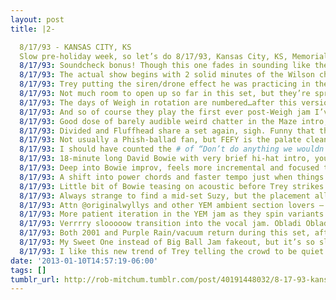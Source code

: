 ```yaml
---
layout: post
title: |2-

  8/17/93 - KANSAS CITY, KS
  Slow pre-holiday week, so let’s do 8/17/93, Kansas City, KS, Memorial Hall. 7th show in a row without an off day, brutal.
  8/17/93: Soundcheck bonus! Though this one fades in sounding like they’re stuck in Generic Jamband auto-pilot.
  8/17/93: The actual show begins with 2 solid minutes of the Wilson chord w/ no singing. Pre-chant, that’s a pretty ominous opener.
  8/17/93: Trey putting the siren/drone effect he was practicing in the soundcheck to work right away in this Llama. Fun to hear.
  8/17/93: Not much room to open up so far in this set, but they’re sprinkling some variation into the nooks and crannies of Guelah, Divided.
  8/17/93: The days of Weigh in rotation are numbered…after this version, it’s 12/30/93 then once every 50 shows or so.
  8/17/93: And so of course they play the first ever post-Weigh jam I’ve ever heard, 30 seconds of sparkles bridging the gap to Maze.
  8/17/93: Good dose of barely audible weird chatter in the Maze intro, courtesy of Trey on megaphone. Love the BAWC.
  8/17/93: Divided and Fluffhead share a set again, sigh. Funny that this era of the band played their *hardest* songs when tired.
  8/17/93: Not usually a Phish-ballad fan, but FEFY is the palate cleanser my ears needed after all that composition.
  8/17/93: I should have counted the # of “Don’t do anything we wouldn’t do” pre-setbreak advisories. Oh well.
  8/17/93: 18-minute long David Bowie with very brief hi-hat intro, you officially have me intrigued…
  8/17/93: Deep into Bowie improv, feels more incremental and focused than recent long excursions. Trey returning to drone experiments.
  8/17/93: A shift into power chords and faster tempo just when things were feeling flat, right around 10:45. Couple strong minutes there.
  8/17/93: Little bit of Bowie teasing on acoustic before Trey strikes up The Horse (cc @bizarchive)
  8/17/93: Always strange to find a mid-set Suzy, but the placement allows for a mellower Page-led jam segment.
  8/17/93: Attn @originalwyllys and other YEM ambient section lovers — pretty good one right here.
  8/17/93: More patient iteration in the YEM jam as they spin variants on a brief, three-note theme then move into frantic minimalism.
  8/17/93: Verrrry slooooow transition into the vocal jam. Obladi Oblada references fit into the usual syllabic nonsense all too well.
  8/17/93: Both 2001 and Purple Rain/vacuum return during this set, after a couple nights off. Fair enough.
  8/17/93: My Sweet One instead of Big Ball Jam fakeout, but it’s so sloppy I think audience members are still controlling the band.
  8/17/93: I like this new trend of Trey telling the crowd to be quiet with his megaphone before no-mics acapella numbers.
date: '2013-01-10T14:57:19-06:00'
tags: []
tumblr_url: http://rob-mitchum.tumblr.com/post/40191448032/8-17-93-kansas-city-ks-slow-pre-holiday-week
---
```

